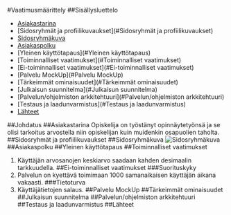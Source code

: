 #Vaatimusmäärittely
##Sisällysluettelo

* [Asiakastarina](#Asiakastarina)
* [Sidosryhmät ja profiilikuvaukset](#Sidosryhmät ja profiilikuvaukset)
* [Sidosryhmäkuva](#Sidosryhmäkuva)
* [Asiakaspolku](#Asiakaspolku)
* [Yleinen käyttötapaus](#Yleinen käyttötapaus)
* [Toiminnalliset vaatimukset](#Toiminnalliset vaatimukset)
* [Ei-toiminnalliset vaatimukset](#Ei-toiminnalliset vaatimukset)
* [Palvelu MockUp](#Palvelu MockUp)
* [Tärkeimmät ominaisuudet](#Tärkeimmät ominaisuudet)
* [Julkaisun suunnitelma](#Julkaisun suunnitelma)
* [Palvelun/ohjelmiston arkkitehtuuri](#Palvelun/ohjelmiston arkkitehtuuri)
* [Testaus ja laadunvarmistus](#Testaus ja laadunvarmistus)
* [Lähteet](#Lähteet)

##Johdatus
##Asiakastarina
Opiskelija on työstänyt opinnäytetyönsä ja se olisi tarkoitus arvostella niin opiskelijan kuin muidenkin osapuolien taholta.
##Sidosryhmät ja profiilikuvaukset
##Sidosryhmäkuva
![Sidosryhmäkuva](https://github.com/K2177/Ohjelmistosuunnittelu/blob/master/Images/Untitled%20Diagram.png)
##Asiakaspolku
##Yleinen käyttötapaus
##Toiminnalliset vaatimukset
1. Käyttäjän arvosanojen keskiarvo saadaan kahden desimaalin tarkkuudella.
##Ei-toiminnalliset vaatimukset
###Suorituskyky
1. Palvelun on kyettävä toimimaan 1000 samanaikaisen käyttäjän aikana vakaasti.
###Tietoturva
1. Käyttäjätietojen salaus.
##Palvelu MockUp
##Tärkeimmät ominaisuudet
##Julkaisun suunnitelma
##Palvelun/ohjelmiston arkkitehtuuri
##Testaus ja laadunvarmistus
##Lähteet

